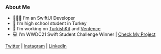### About Me

- 👨🏼‍💻 I'm an SwiftUI Developer
- 🏫 I’m high school student in Turkey
- 🔭 I’m working on [TurkishKit](https://github.com/TurkishKit/) and [Ventence](https://ventence.com/author/alpereno/)
- 💻 I’m WWDC21 Swift Student Challenge Winner | [Check My Project](https://github.com/alperenorence/chatbots/)

[Twitter](https://www.twitter.com/alperenorence/) | [Instagram](https://www.instagram.com/alperen.orence/) | [LinkedIn](https://www.linkedin.com/in/alpereno/)
